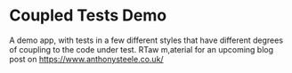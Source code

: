 # Coupled Tests Demo

A demo app, with tests in a few different styles that have different degrees of coupling to the code under test.
RTaw m,aterial for an upcoming blog post on https://www.anthonysteele.co.uk/